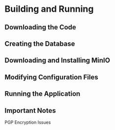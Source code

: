 # Building and Running

## Downloading the Code

## Creating the Database

## Downloading and Installing MinIO

## Modifying Configuration Files

## Running the Application

## Important Notes

PGP Encryption Issues